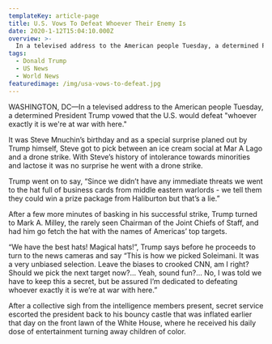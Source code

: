```yaml
---
templateKey: article-page
title: U.S. Vows To Defeat Whoever Their Enemy Is
date: 2020-1-12T15:04:10.000Z
overview: >-
  In a televised address to the American people Tuesday, a determined President Trump vowed that the U.S. would defeat "whoever exactly it is we're at war with here."
tags:
  - Donald Trump
  - US News
  - World News
featuredimage: /img/usa-vows-to-defeat.jpg
---
```

WASHINGTON, DC—In a televised address to the American people Tuesday, a determined President Trump vowed that the U.S. would defeat "whoever exactly it is we're at war with here."

It was Steve Mnuchin’s birthday and as a special surprise planed out by Trump himself, Steve got to pick between an ice cream social at Mar A Lago and a drone strike. With Steve’s history of intolerance towards minorities and lactose it was no surprise he went with a drone strike.

Trump went on to say, “Since we didn’t have any immediate threats we went to the hat full of business cards from middle eastern warlords - we tell them they could win a prize package from Haliburton but that’s a lie.”

After a few more minutes of basking in his successful strike, Trump turned to Mark A. Milley, the rarely seen Chairman of the Joint Chiefs of Staff, and had him go fetch the hat with the names of Americas’ top targets.

“We have the best hats! Magical hats!”, Trump says before he proceeds to turn to the news cameras and say “This is how we picked Soleimani. It was a very unbiased selection. Leave the biases to crooked CNN, am I right? Should we pick the next target now?… Yeah, sound fun?… No, I was told we have to keep this a secret, but be assured I’m dedicated to defeating whoever exactly it is we’re at war with here.”

After a collective sigh from the intelligence members present, secret service escorted the president back to his bouncy castle that was inflated earlier that day on the front lawn of the White House, where he received his daily dose of entertainment turning away children of color.